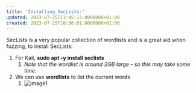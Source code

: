 ```yaml
---
title: 'Installing SecLists:'
updated: 2023-07-25T11:45:13.0000000+01:00
created: 2023-07-25T10:36:01.0000000+01:00
---
```


SecLists is a very popular collection of wordlists and is a great aid when fuzzing, to install SecLists:

1.  For Kali, **sudo apt -y install seclists**
    1.  *Note that the wordlist is around 2GB large - so this may take some time.*
2.  We can use **wordlists** to list the current words
    1.  ![image1](../../../../_resources/image1-139.png)

